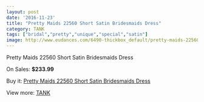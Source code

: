 ```yaml
---
layout: post
date: '2016-11-23'
title: "Pretty Maids 22560 Short Satin Bridesmaids Dress"
category: TANK
tags: ["bridal","pretty","unique","special","satin"]
image: http://www.eudances.com/6490-thickbox_default/pretty-maids-22560-short-satin-bridesmaids-dress.jpg
---
```

Pretty Maids 22560 Short Satin Bridesmaids Dress

On Sales: **$233.99**
<a href="https://www.eudances.com/en/tank/2373-pretty-maids-22560-short-satin-bridesmaids-dress.html"><amp-img layout="responsive" width="600" height="600" src="//www.eudances.com/6490-thickbox_default/pretty-maids-22560-short-satin-bridesmaids-dress.jpg" alt="Pretty Maids 22560 Short Satin Bridesmaids Dress 0" /></a>
<a href="https://www.eudances.com/en/tank/2373-pretty-maids-22560-short-satin-bridesmaids-dress.html"><amp-img layout="responsive" width="600" height="600" src="//www.eudances.com/6491-thickbox_default/pretty-maids-22560-short-satin-bridesmaids-dress.jpg" alt="Pretty Maids 22560 Short Satin Bridesmaids Dress 1" /></a>
<a href="https://www.eudances.com/en/tank/2373-pretty-maids-22560-short-satin-bridesmaids-dress.html"><amp-img layout="responsive" width="600" height="600" src="//www.eudances.com/6492-thickbox_default/pretty-maids-22560-short-satin-bridesmaids-dress.jpg" alt="Pretty Maids 22560 Short Satin Bridesmaids Dress 2" /></a>

Buy it: [Pretty Maids 22560 Short Satin Bridesmaids Dress](https://www.eudances.com/en/tank/2373-pretty-maids-22560-short-satin-bridesmaids-dress.html "Pretty Maids 22560 Short Satin Bridesmaids Dress")

View more: [TANK](https://www.eudances.com/en/28-tank "TANK")